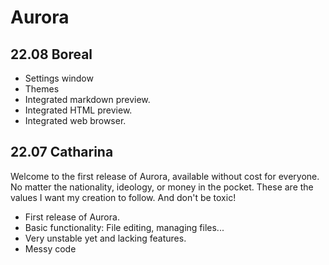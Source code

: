 # Aurora


## 22.08 Boreal
- Settings window
- Themes
- Integrated markdown preview.
- Integrated HTML preview.
- Integrated web browser.


## 22.07 Catharina
Welcome to the first release of Aurora, available without cost for everyone. No matter the nationality, ideology, or money in the pocket. These are the values I want my creation to follow. And don't be toxic!
- First release of Aurora.
- Basic functionality: File editing, managing files...
- Very unstable yet and lacking features.
- Messy code
